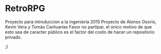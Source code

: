 # RetroRPG
Proyecto para introduccion a la ingeniería 2015
Proyecto de Alonso Osorio, Kevin Vera y Tomás Cantuarias
Favor no partipar, el único motivo de que esto sea de caracter público es el factor del costo de hacer un repositorio privado.


;)
